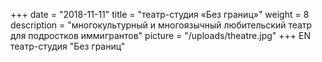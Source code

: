 +++
date = "2018-11-11"
title = "театр-студия «Без границ»"
weight = 8
description = "многокультурный и многоязычный любительский театр для подростков иммигрантов"
picture = "/uploads/theatre.jpg"
+++
EN
театр-студия "Без границ"
